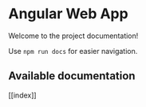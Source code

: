 # Angular Web App 

Welcome to the project documentation!

Use `npm run docs` for easier navigation.

## Available documentation

[[index]]
